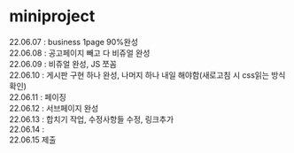 # miniproject
22.06.07 : business 1page 90%완성 <br>
22.06.08 : 공고페이지 빼고 다 비쥬얼 완성 <br>
22.06.09 : 비쥬얼 완성, JS 쪼꼼<br>
22.06.10 : 게시판 구현 하나 완성, 나머지 하나 내일 해야함(새로고침 시 css읽는 방식 확인)<br>
22.06.11 : 페이징<br>
22.06.12 : 서브페이지 완성<br>
22.06.13 : 합치기 작업, 수정사항들 수정, 링크추가<br>
22.06.14 :<br>
22.06.15 제출
